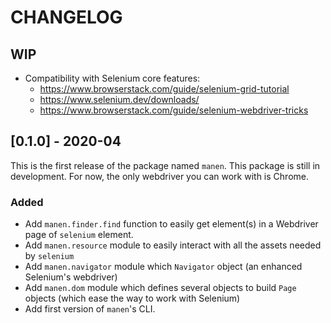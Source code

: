 # CHANGELOG

## WIP
- Compatibility with Selenium core features:
    - https://www.browserstack.com/guide/selenium-grid-tutorial
    - https://www.selenium.dev/downloads/
    - https://www.browserstack.com/guide/selenium-webdriver-tricks

## [0.1.0] - 2020-04
This is the first release of the package named `manen`. This package is still
in development. For now, the only webdriver you can work with is Chrome.
### Added
- Add `manen.finder.find` function to easily get element(s) in a Webdriver page
    of `selenium` element.
- Add `manen.resource` module to easily interact with all the assets
    needed by `selenium`
- Add `manen.navigator` module which `Navigator` object (an enhanced
    Selenium's webdriver)
- Add `manen.dom` module which defines several objects to build `Page`
    objects (which ease the way to work with Selenium)
- Add first version of `manen`'s CLI.
